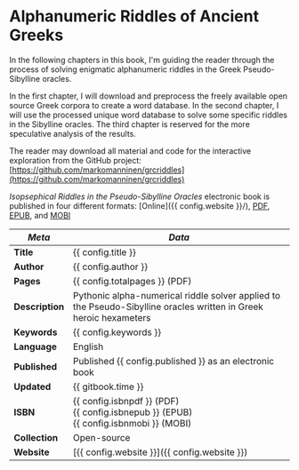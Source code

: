 # Alphanumeric Riddles of Ancient Greeks

In the following chapters in this book, I'm guiding the reader through the process of solving enigmatic alphanumeric riddles in the Greek Pseudo-Sibylline oracles.

In the first chapter, I will download and preprocess the freely available open source Greek corpora to create a word database. In the second chapter, I will use the processed unique word database to solve some specific riddles in the Sibylline oracles. The third chapter is reserved for the more speculative analysis of the results.

The reader may download all material and code for the interactive exploration from the GitHub project: [https://github.com/markomanninen/grcriddles](https://github.com/markomanninen/grcriddles)

*Isopsephical Riddles in the Pseudo-Sibylline Oracles* electronic book is published in four different formats: [Online]({{ config.website }}/), [PDF](http://www.gitbook.com/download/pdf/book/markomanninen/isopsephical-riddles-pseudo-sibylline-oracles), [EPUB](http://www.gitbook.com/download/epub/book/markomanninen/isopsephical-riddles-pseudo-sibylline-oracles), and [MOBI](http://www.gitbook.com/download/mobi/book/markomanninen/isopsephical-riddles-pseudo-sibylline-oracles)

| *Meta* | *Data* |
| -- | -- |
| **Title** | {{ config.title }} |
| **Author** | {{ config.author }} |
| **Pages** | {{ config.totalpages }} (PDF) |
| **Description** | Pythonic alpha-numerical riddle solver applied to the Pseudo-Sibylline oracles written in Greek heroic hexameters |
| **Keywords** | {{ config.keywords }} |
| **Language** | English |
| **Published** | Published {{ config.published }} as an electronic book |
| **Updated** | {{ gitbook.time }} |
| **ISBN** | {{ config.isbnpdf }} (PDF)<br/>{{ config.isbnepub }} (EPUB)<br/>{{ config.isbnmobi }} (MOBI) |
| **Collection** | Open-source |
| **Website** | [{{ config.website }}]({{ config.website }}) |
